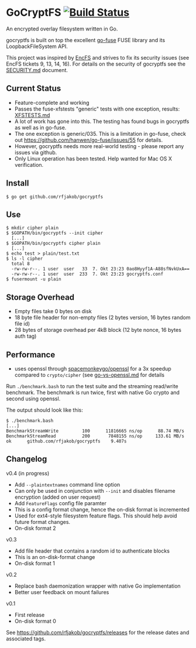 GoCryptFS [![Build Status](https://travis-ci.org/rfjakob/gocryptfs.svg?branch=master)](https://travis-ci.org/rfjakob/gocryptfs)
==============
An encrypted overlay filesystem written in Go.

gocryptfs is built on top the excellent
[go-fuse](https://github.com/hanwen/go-fuse) FUSE library and its
LoopbackFileSystem API.

This project was inspired by [EncFS](https://github.com/vgough/encfs)
and strives to fix its security issues (see EncFS tickets 9, 13, 14, 16).
For details on the security of gocryptfs see the
[SECURITY.md](SECURITY.md) document.

Current Status
--------------
* Feature-complete and working
* Passes the fuse-xfstests "generic" tests with one exception, results: [XFSTESTS.md](XFSTESTS.md)
 * A lot of work has gone into this. The testing has found bugs in gocryptfs
   as well as in go-fuse.
 * The one exception is generic/035. This is a limitation in go-fuse,
   check out https://github.com/hanwen/go-fuse/issues/55 for details.
* However, gocryptfs needs more real-world testing - please report any issues via github.
* Only Linux operation has been tested. Help wanted for Mac OS X verification.

Install
-------

	$ go get github.com/rfjakob/gocryptfs

Use
---

	$ mkdir cipher plain
	$ $GOPATH/bin/gocryptfs --init cipher
	  [...]
	$ $GOPATH/bin/gocryptfs cipher plain
	  [...]
	$ echo test > plain/test.txt
	$ ls -l cipher
	  total 8
	  -rw-rw-r--. 1 user  user   33  7. Okt 23:23 0ao8Hyyf1A-A88sfNvkUxA==
	  -rw-rw-r--. 1 user  user  233  7. Okt 23:23 gocryptfs.conf
	$ fusermount -u plain

Storage Overhead
----------------

* Empty files take 0 bytes on disk
* 18 byte file header for non-empty files (2 bytes version, 16 bytes random file id)
* 28 bytes of storage overhead per 4kB block (12 byte nonce, 16 bytes auth tag)

Performance
-----------

* uses openssl through [spacemonkeygo/openssl](https://github.com/spacemonkeygo/openssl)
  for a 3x speedup compared to `crypto/cipher` (see [go-vs-openssl.md](openssl_benchmark/go-vs-openssl.md) for details

Run `./benchmark.bash` to run the test suite and the streaming read/write
benchmark. The benchmark is run twice, first with native Go crypto and
second using openssl.

The output should look like this:

	$ ./benchmark.bash
	[...]
	BenchmarkStreamWrite	     100	  11816665 ns/op	  88.74 MB/s
	BenchmarkStreamRead 	     200	   7848155 ns/op	 133.61 MB/s
	ok  	github.com/rfjakob/gocryptfs	9.407s

Changelog
---------

v0.4 (in progress)
* Add `--plaintextnames` command line option
 * Can only be used in conjunction with `--init` and disables filename encryption
   (added on user request)
* Add `FeatureFlags` config file paramter
 * This is a config format change, hence the on-disk format is incremented
 * Used for ext4-style filesystem feature flags. This should help avoid future
   format changes.
* On-disk format 2

v0.3
* Add file header that contains a random id to authenticate blocks
 * This is an on-disk-format change
* On-disk format 1

v0.2
* Replace bash daemonization wrapper with native Go implementation
* Better user feedback on mount failures

v0.1
* First release
* On-disk format 0

See https://github.com/rfjakob/gocryptfs/releases for the release dates
and associated tags.
